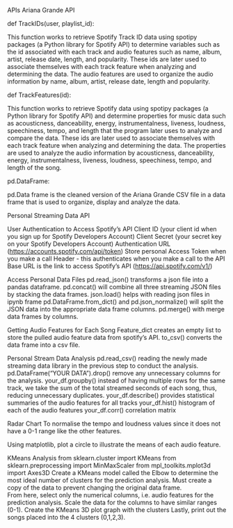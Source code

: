 APIs
Ariana Grande API

def TrackIDs(user, playlist_id):

This function works to retrieve Spotify Track ID data using spotipy packages (a Python library for Spotify API) to determine variables such as the id associated with each track and audio features such as name, album, artist, release date, length, and popularity. These ids are later used to associate themselves with each track feature when analyzing and determining the data. The audio features are used to organize the audio information by name, album, artist, release date, length and popularity. 

def TrackFeatures(id): 

This function works to retrieve Spotify data using spotipy packages (a Python library for Spotify API)  and determine properties for music data such as acousticness, danceability, energy, instrumentalness, liveness, loudness, speechiness, tempo, and length that the program later uses to analyze and compare the data. These ids are later used to associate themselves with each track feature when analyzing and determining the data. The properties are used to analyze the audio information by acousticness, danceability, energy, instrumentalness, liveness, loudness, speechiness, tempo, and length of the song. 

pd.DataFrame: 

pd.Data frame is the cleaned version of the Ariana Grande CSV file in a data frame that is used to organize, display and analyze the data.


Personal Streaming Data API

User Authentication to Access Spotify’s API
Client ID (your client id when you sign up for Spotify Developers Account)
Client Secret (your secret key on your Spotify Developers Account)
Authentication URL (https://accounts.spotify.com/api/token)
Store personal Access Token when you make a call
Header - this authenticates when you make a call to the API
Base URL is the link to access Spotify’s API (https://api.spotify.com/v1/) 

Access Personal Data Files
pd.read_json() transforms a json file into a pandas dataframe.
pd.concat() will combine all three streaming JSON files by stacking the data frames. 
json.load() helps with reading json files in ipynb frame
pd.DataFrame.from_dict() and pd.json_normalize() will split the JSON data into the appropriate data frame columns. 
pd.merge() with merge data frames by columns.

Getting Audio Features for Each Song
Feature_dict creates an empty list to store the pulled audio feature data from spotify’s API. 
to_csv() converts the data frame into a csv file. 

Personal Stream Data Analysis
pd.read_csv() reading the newly made streaming data library in the previous step to conduct the analysis.
pd.DataFrame(“YOUR DATA”).drop() remove any unnecessary columns for the analysis.
your_df.groupby() instead of having multiple rows for the same track, we take the sum of the total streamed seconds of each song, thus, reducing unnecessary duplicates. 
your_df.describe() provides statistical summaries of the audio features for all tracks
your_df.hist() histogram of each of the audio features
your_df.corr() correlation matrix

Radar Chart
To normalise the tempo and loudness values since it does not have a 0-1 range like the other features. 

Using matplotlib, plot a circle to illustrate the means of each audio feature.

KMeans Analysis
from sklearn.cluster import KMeans
from sklearn.preprocessing import MinMaxScaler
from mpl_toolkits.mplot3d import Axes3D
Create a KMeans model called the Elbow to determine the most ideal number of clusters for the prediction analysis. 
Must create a copy of the data to prevent changing the original data frame.  
From here, select only the numerical columns, i.e. audio features for the prediction analysis.
Scale the data for the columns to have similar ranges (0-1). 
Create the KMeans 3D plot graph with the clusters 
Lastly, print out the songs placed into the 4 clusters (0,1,2,3). 

